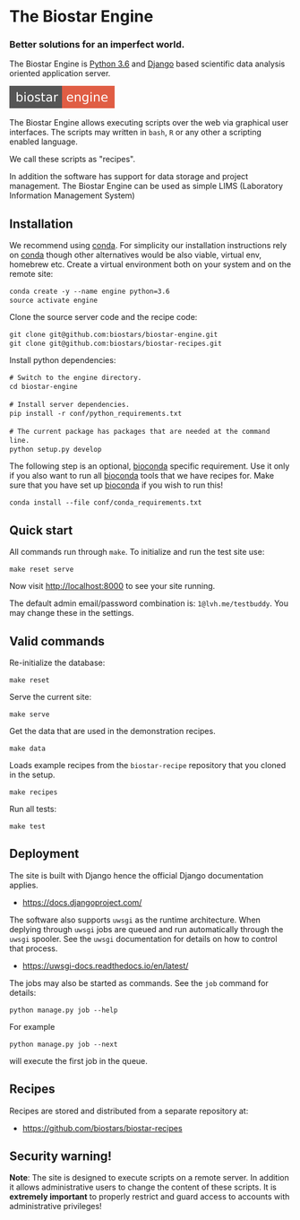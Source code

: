 # The Biostar Engine

### Better solutions for an imperfect world.

The Biostar Engine is [Python 3.6][python] and [Django][django] based scientific data analysis oriented application server.

[python]: https://www.python.org/
[django]: https://www.djangoproject.com/

![Biostar Engine Badge](biostar/engine/static/images/badge-engine.svg)

The Biostar Engine allows executing scripts over the web via graphical user interfaces.
The scripts may written in `bash`, `R` or any other a scripting enabled language.

We call these scripts as "recipes".

In addition the software has support for data storage and project management. 
The Biostar Engine can be used as simple LIMS (Laboratory Information Management System)

## Installation

We recommend using [conda][conda]. For simplicity our installation 
instructions rely on [conda][conda] though other alternatives would be also viable, virtual env,
homebrew etc. Create a virtual environment both on your system and on the remote site:

[conda]: https://conda.io/docs/

    conda create -y --name engine python=3.6
    source activate engine
    
Clone the source server code and the recipe code:

    git clone git@github.com:biostars/biostar-engine.git
    git clone git@github.com:biostars/biostar-recipes.git
    
Install python dependencies:

    # Switch to the engine directory.
    cd biostar-engine
    
    # Install server dependencies.
    pip install -r conf/python_requirements.txt
    
    # The current package has packages that are needed at the command line.
    python setup.py develop
    
The following step is an optional, [bioconda][bioconda] specific requirement. 
Use it only if you also want to run all [bioconda][bioconda] tools that we have recipes for.
Make sure that you have set up [bioconda][bioconda] if you wish to run this!

[bioconda]: https://bioconda.github.io/

    conda install --file conf/conda_requirements.txt
    
## Quick start

All commands run through `make`. To initialize and run the test site use:

    make reset serve
    
Now visit <http://localhost:8000> to see your site running.

The default admin email/password combination is: `1@lvh.me/testbuddy`. 
You may change these in the settings.

## Valid commands

Re-initialize the database:

    make reset 
 
Serve the current site:

    make serve

Get the data that are used in the demonstration recipes.

    make data
            
Loads example recipes from the `biostar-recipe` repository that you cloned in the setup.

    make recipes

Run all tests:

    make test
        
## Deployment

The site is built with Django hence the official Django documentation applies.

* <https://docs.djangoproject.com/>

The software also supports `uwsgi` as the runtime architecture. When deplying through 
`uwsgi` jobs are queued and run automatically through the `uwsgi` spooler. See the `uwsgi` documentation 
for details on how to control that process.

* <https://uwsgi-docs.readthedocs.io/en/latest/>

The jobs may also be started as commands. See the `job` command for details:

    python manage.py job --help
    
For example

    python manage.py job --next
    
will execute the first job in the queue.

## Recipes

Recipes are stored and distributed from a separate repository at:

* <https://github.com/biostars/biostar-recipes>


## Security warning!

**Note**: The site is designed to execute scripts on a remote server. In addition it 
allows administrative users to change the content of these scripts. 
It is **extremely important** to properly restrict and guard access to
accounts with administrative privileges! 







    
